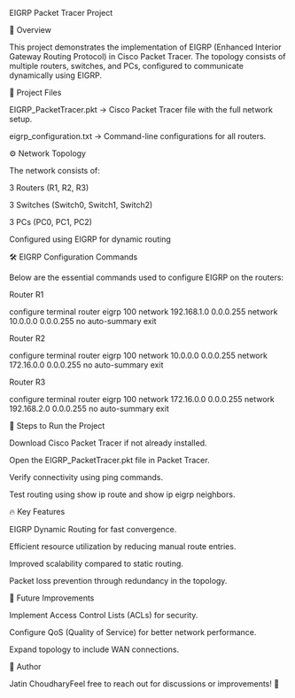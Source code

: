 EIGRP Packet Tracer Project

📌 Overview

This project demonstrates the implementation of EIGRP (Enhanced Interior Gateway Routing Protocol) in Cisco Packet Tracer. The topology consists of multiple routers, switches, and PCs, configured to communicate dynamically using EIGRP.

📁 Project Files

EIGRP_PacketTracer.pkt → Cisco Packet Tracer file with the full network setup.

eigrp_configuration.txt → Command-line configurations for all routers.

⚙️ Network Topology

The network consists of:

3 Routers (R1, R2, R3)

3 Switches (Switch0, Switch1, Switch2)

3 PCs (PC0, PC1, PC2)

Configured using EIGRP for dynamic routing

🛠 EIGRP Configuration Commands

Below are the essential commands used to configure EIGRP on the routers:

Router R1

configure terminal
router eigrp 100
network 192.168.1.0 0.0.0.255
network 10.0.0.0 0.0.0.255
no auto-summary
exit

Router R2

configure terminal
router eigrp 100
network 10.0.0.0 0.0.0.255
network 172.16.0.0 0.0.0.255
no auto-summary
exit

Router R3

configure terminal
router eigrp 100
network 172.16.0.0 0.0.0.255
network 192.168.2.0 0.0.0.255
no auto-summary
exit

🚀 Steps to Run the Project

Download Cisco Packet Tracer if not already installed.

Open the EIGRP_PacketTracer.pkt file in Packet Tracer.

Verify connectivity using ping commands.

Test routing using show ip route and show ip eigrp neighbors.

🔥 Key Features

EIGRP Dynamic Routing for fast convergence.

Efficient resource utilization by reducing manual route entries.

Improved scalability compared to static routing.

Packet loss prevention through redundancy in the topology.

📌 Future Improvements

Implement Access Control Lists (ACLs) for security.

Configure QoS (Quality of Service) for better network performance.

Expand topology to include WAN connections.

📝 Author

Jatin ChoudharyFeel free to reach out for discussions or improvements! 🚀
